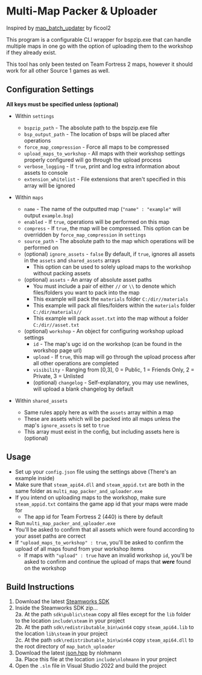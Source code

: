 # Multi-Map Packer & Uploader
Inspired by [map_batch_updater](https://github.com/ficool2/map_batch_updater) by ficool2

This program is a configurable CLI wrapper for bspzip.exe that can handle multiple maps in one go with the option of uploading them to the workshop if they already exist. 

This tool has only been tested on Team Fortress 2 maps, however it should work for all other Source 1 games as well. 

## Configuration Settings
**All keys must be specified unless (optional)**
* Within `settings`
  * `bspzip_path` - The absolute path to the bspzip.exe file
  * `bsp_output_path` - The location of bsps will be placed after operations
  * `force_map_compression` - Force all maps to be compressed
  * `upload_maps_to_workshop` - All maps with their workshop settings properly configured will go through the upload process
  * `verbose_logging` - If `true`, print and log extra information about assets to console
  * `extension_whitelist` - File extensions that aren't specified in this array will be ignored

* Within `maps`
  *  `name` - The name of the outputted map (`"name" : "example"` will output `example.bsp`)
  *  `enabled` - If `true`, operations will be performed on this map
  *  `compress` - If `true`, the map will be compressed. This option can be overridden by `force_map_compression` in `settings`
  *  `source_path` - The absolute path to the map which operations will be performed on
  *  (optional) `ignore_assets` - `false` By default, if `true`, ignores all assets in the `assets` and `shared_assets` arrays
     * This option can be used to solely upload maps to the workshop without packing assets
  *  (optional) `assets` - An array of absolute asset paths
     * You must include a pair of either `//` or `\\` to denote which files/folders you want to pack into the map
     * This example will pack the `materials` folder `C:/dir//materials`
     * This example will pack all files/folders within the `materials` folder `C:/dir/materials//`
     * This example will pack `asset.txt` into the map without a folder `C:/dir//asset.txt`
  *  (optional) `workshop`  - An object for configuring workshop upload settings
     * `id` - The map's ugc id on the workshop (can be found in the workshop page url)
     * `upload` - If `true`, this map will go through the upload process after all other operations are completed
     * `visibility` - Ranging from [0,3], 0 = Public, 1 = Friends Only, 2 = Private, 3 = Unlisted
     * (optional) `changelog` - Self-explanatory, you may use newlines, will upload a blank changelog by default

* Within `shared_assets`
  * Same rules apply here as with the `assets` array within a map
  * These are assets which will be packed into all maps unless the map's `ignore_assets` is set to `true`
  * This array must exist in the config, but including assets here is (optional)

## Usage
- Set up your `config.json` file using the settings above (There's an example inside)
- Make sure that `steam_api64.dll` and `steam_appid.txt` are both in the same folder as `multi_map_packer_and_uploader.exe`
- If you intend on uploading maps to the workshop, make sure `steam_appid.txt` contains the game app id that your maps were made for
  * The app id for Team Fortress 2 (440) is there by default
- Run `multi_map_packer_and_uploader.exe`
- You'll be asked to confirm that all assets which were found according to your asset paths are correct
- If `"upload_maps_to_workshop" : true`, you'll be asked to confirm the upload of all maps found from your workshop items
  * If maps with `"upload" : true` have an invalid workshop `id`, you'll be asked to confirm and continue the upload of maps that **_were_** found on the workshop

## Build Instructions
1. Download the latest [Steamworks SDK](https://partner.steamgames.com/downloads/list)
2. Inside the Steamworks SDK zip...<br>
  2a. At the path `sdk\public\steam` copy all files except for the `lib` folder to the location `include\steam` in your project<br>
  2b. At the path `sdk\redistributable_bin\win64` copy `steam_api64.lib` to the location `lib\steam` in your project<br>
  2c. At the path `sdk\redistributable_bin\win64` copy `steam_api64.dll` to the root directory of `map_batch_uploader`
3. Download the latest [json.hpp](https://github.com/nlohmann/json/blob/develop/single_include/nlohmann/json.hpp) by nlohmann<br>
  3a. Place this file at the location `include\nlohmann` in your project
4. Open the `.sln` file in Visual Studio 2022 and build the project
